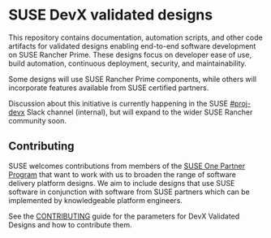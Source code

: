 # SUSE DevX validated designs

This repository contains documentation, automation scripts, and other code
artifacts for validated designs enabling end-to-end software development on SUSE
Rancher Prime. These designs focus on developer ease of use, build automation,
continuous deployment, security, and maintainability. 

Some designs will use SUSE Rancher Prime components, while others will
incorporate features available from SUSE certified partners. 

Discussion about this initiative is currently happening in the SUSE 
[#proj-devx](https://app.slack.com/client/T02863RC2AC/C088797UWCA) Slack channel
(internal), but will expand to the wider SUSE Rancher community soon.

## Contributing

SUSE welcomes contributions from members of the [SUSE One Partner
Program](https://www.suse.com/partners/) that want to work with us to broaden
the range of software delivery platform designs. We aim to include designs that
use SUSE software in conjunction with software from SUSE partners which can be
implemented by knowledgeable platform engineers.

See the [CONTRIBUTING](CONTRIBUTING.md) guide for the parameters for DevX
Validated Designs and how to contribute them.
